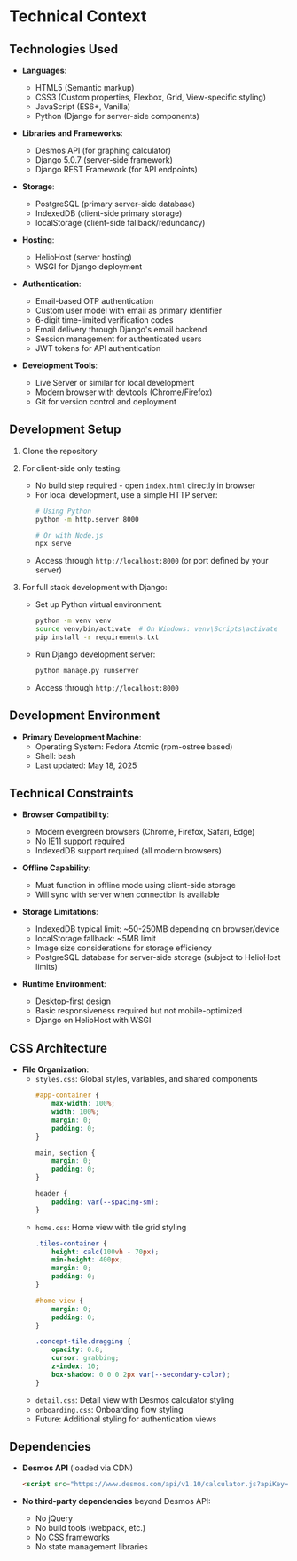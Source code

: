 # Technical Context

## Technologies Used

- **Languages**:
  - HTML5 (Semantic markup)
  - CSS3 (Custom properties, Flexbox, Grid, View-specific styling)
  - JavaScript (ES6+, Vanilla)
  - Python (Django for server-side components)

- **Libraries and Frameworks**:
  - Desmos API (for graphing calculator)
  - Django 5.0.7 (server-side framework)
  - Django REST Framework (for API endpoints)

- **Storage**:
  - PostgreSQL (primary server-side database)
  - IndexedDB (client-side primary storage)
  - localStorage (client-side fallback/redundancy)

- **Hosting**:
  - HelioHost (server hosting)
  - WSGI for Django deployment

- **Authentication**:
  - Email-based OTP authentication
  - Custom user model with email as primary identifier
  - 6-digit time-limited verification codes
  - Email delivery through Django's email backend
  - Session management for authenticated users
  - JWT tokens for API authentication

- **Development Tools**:
  - Live Server or similar for local development
  - Modern browser with devtools (Chrome/Firefox)
  - Git for version control and deployment

## Development Setup

1. Clone the repository
2. For client-side only testing:
   - No build step required - open `index.html` directly in browser
   - For local development, use a simple HTTP server:
     ```bash
     # Using Python
     python -m http.server 8000
     
     # Or with Node.js
     npx serve
     ```
   - Access through `http://localhost:8000` (or port defined by your server)

3. For full stack development with Django:
   - Set up Python virtual environment:
     ```bash
     python -m venv venv
     source venv/bin/activate  # On Windows: venv\Scripts\activate
     pip install -r requirements.txt
     ```
   - Run Django development server:
     ```bash
     python manage.py runserver
     ```
   - Access through `http://localhost:8000`

## Development Environment

- **Primary Development Machine**:
  - Operating System: Fedora Atomic (rpm-ostree based)
  - Shell: bash
  - Last updated: May 18, 2025

## Technical Constraints

- **Browser Compatibility**:
  - Modern evergreen browsers (Chrome, Firefox, Safari, Edge)
  - No IE11 support required
  - IndexedDB support required (all modern browsers)

- **Offline Capability**:
  - Must function in offline mode using client-side storage
  - Will sync with server when connection is available

- **Storage Limitations**:
  - IndexedDB typical limit: ~50-250MB depending on browser/device
  - localStorage fallback: ~5MB limit
  - Image size considerations for storage efficiency
  - PostgreSQL database for server-side storage (subject to HelioHost limits)

- **Runtime Environment**:
  - Desktop-first design
  - Basic responsiveness required but not mobile-optimized
  - Django on HelioHost with WSGI

## CSS Architecture

- **File Organization**:
  - `styles.css`: Global styles, variables, and shared components
    ```css
    #app-container {
        max-width: 100%;
        width: 100%;
        margin: 0;
        padding: 0;
    }
    
    main, section {
        margin: 0;
        padding: 0;
    }
    
    header {
        padding: var(--spacing-sm);
    }
    ```
  - `home.css`: Home view with tile grid styling
    ```css
    .tiles-container {
        height: calc(100vh - 70px);
        min-height: 400px;
        margin: 0;
        padding: 0;
    }
    
    #home-view {
        margin: 0;
        padding: 0;
    }
    
    .concept-tile.dragging {
        opacity: 0.8;
        cursor: grabbing;
        z-index: 10;
        box-shadow: 0 0 0 2px var(--secondary-color);
    }
    ```
  - `detail.css`: Detail view with Desmos calculator styling
  - `onboarding.css`: Onboarding flow styling
  - Future: Additional styling for authentication views

## Dependencies

- **Desmos API** (loaded via CDN)
  ```html
  <script src="https://www.desmos.com/api/v1.10/calculator.js?apiKey=dcb31709b452b1cf9dc26972add0fda6"></script>
  ```

- **No third-party dependencies** beyond Desmos API:
  - No jQuery
  - No build tools (webpack, etc.)
  - No CSS frameworks
  - No state management libraries
